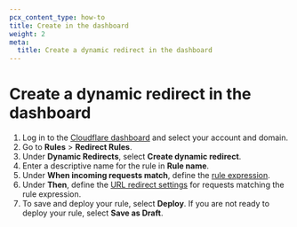 ```yaml
---
pcx_content_type: how-to
title: Create in the dashboard
weight: 2
meta:
  title: Create a dynamic redirect in the dashboard
---
```


# Create a dynamic redirect in the dashboard

1. Log in to the [Cloudflare dashboard](https://dash.cloudflare.com) and select your account and domain.
2. Go to **Rules** > **Redirect Rules**.
3. Under **Dynamic Redirects**, select **Create dynamic redirect**.
4. Enter a descriptive name for the rule in **Rule name**.
5. Under **When incoming requests match**, define the [rule expression](/firewall/cf-dashboard/edit-expressions/).
6. Under **Then**, define the [URL redirect settings](/rules/url-forwarding/dynamic-redirects/settings/) for requests matching the rule expression.
7. To save and deploy your rule, select **Deploy**. If you are not ready to deploy your rule, select **Save as Draft**.
